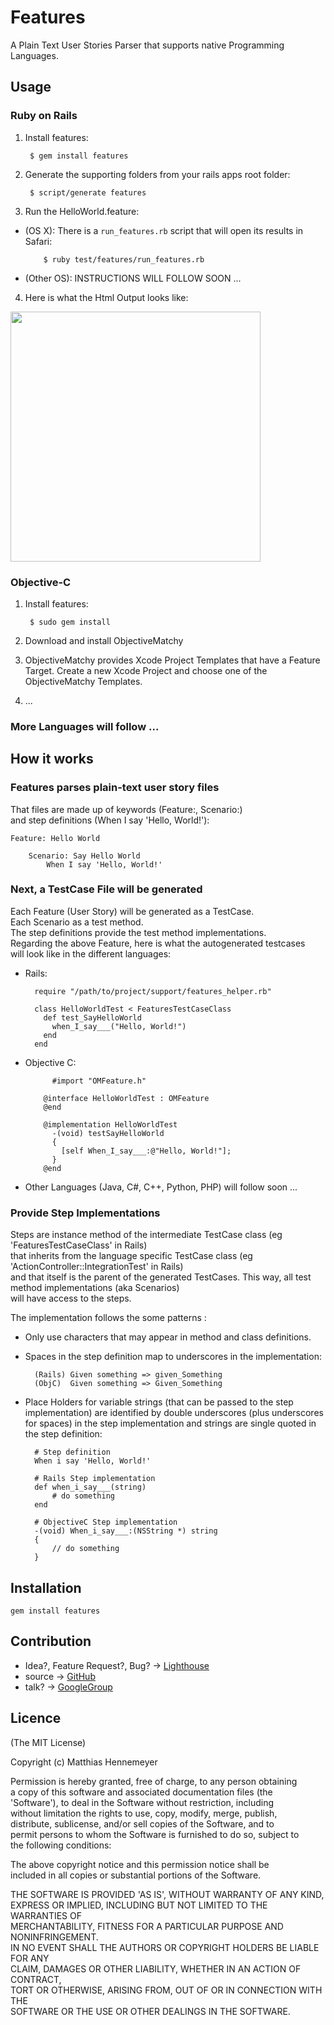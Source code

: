 # Features

A Plain Text User Stories Parser that supports native Programming Languages.

## Usage

### Ruby on Rails

1. Install features:

		$ gem install features

2. Generate the supporting folders from your rails apps root folder:

		$ script/generate features

3. Run the HelloWorld.feature:

  * (OS X): There is a `run_features.rb` script that will open its results in Safari:

			$ ruby test/features/run_features.rb

  * (Other OS): INSTRUCTIONS WILL FOLLOW SOON ...

4. Here is what the Html Output looks like:

<img src="http://features.rubyforge.org/images/output-screen-1.png" width="400px">


### Objective-C

1. Install features:

		$ sudo gem install 

2. Download and install ObjectiveMatchy

3. ObjectiveMatchy provides Xcode Project Templates that have a Feature Target. Create a new Xcode Project and choose one of the ObjectiveMatchy Templates.


4. ...

### More Languages will follow ...
		


## How it works

### Features parses  plain-text user story files 
That files are made up of keywords (Feature:, Scenario:)   
and step definitions (When I say 'Hello, World!'):

    Feature: Hello World

		Scenario: Say Hello World
			When I say 'Hello, World!'

### Next, a TestCase File will be generated

Each Feature (User Story) will be generated as a TestCase.   
Each Scenario as a test method.   
The step definitions provide the test method implementations.   
Regarding the above Feature, here is what the autogenerated testcases  
will look like in the different languages:

* Rails:

		require "/path/to/project/support/features_helper.rb"

		class HelloWorldTest < FeaturesTestCaseClass
		  def test_SayHelloWorld
		    when_I_say___("Hello, World!")
		  end
		end

* Objective C:

			#import "OMFeature.h"
	  
		  @interface HelloWorldTest : OMFeature
		  @end
	  
		  @implementation HelloWorldTest
		  	-(void) testSayHelloWorld
		    {
		      [self When_I_say___:@"Hello, World!"];
		    }
		  @end

* Other Languages (Java, C#, C++, Python, PHP) will follow soon ...


### Provide Step Implementations

Steps are instance method of the intermediate TestCase class (eg 'FeaturesTestCaseClass' in Rails)  
that inherits from the language specific TestCase class (eg 'ActionController::IntegrationTest' in Rails)   
and that itself is the parent of the generated TestCases. This way, all test method implementations (aka Scenarios)   
will have access to the steps.

The implementation follows the some patterns :

* Only use characters that may appear in method and class definitions.
* Spaces in the step definition map to underscores in the implementation:

		(Rails) Given something => given_Something
		(ObjC)  Given something => Given_Something
	


* Place Holders for variable strings (that can be passed to the step implementation) are 
  identified by double underscores (plus underscores for spaces) in the step implementation and strings are single quoted 
  in the step definition:

		# Step definition
		When i say 'Hello, World!'
	
		# Rails Step implementation
		def when_i_say___(string)
			# do something
		end
	
		# ObjectiveC Step implementation
		-(void) When_i_say___:(NSString *) string
		{
			// do something
		} 
		


## Installation

    gem install features

## Contribution

* Idea?, Feature Request?, Bug? -> [Lighthouse](http://300.lighthouseapp.com/projects/36609-features/overview)
* source -> [GitHub](http://github.com/mhennemeyer/features)
* talk? -> [GoogleGroup](http://groups.google.de/group/featuresgroup)


## Licence

(The MIT License)

Copyright (c) Matthias Hennemeyer

Permission is hereby granted, free of charge, to any person obtaining   
a copy of this software and associated documentation files (the   
'Software'), to deal in the Software without restriction, including   
without limitation the rights to use, copy, modify, merge, publish,   
distribute, sublicense, and/or sell copies of the Software, and to   
permit persons to whom the Software is furnished to do so, subject to   
the following conditions:

The above copyright notice and this permission notice shall be   
included in all copies or substantial portions of the Software.

THE SOFTWARE IS PROVIDED 'AS IS', WITHOUT WARRANTY OF ANY KIND,   
EXPRESS OR IMPLIED, INCLUDING BUT NOT LIMITED TO THE WARRANTIES OF   
MERCHANTABILITY, FITNESS FOR A PARTICULAR PURPOSE AND NONINFRINGEMENT.   
IN NO EVENT SHALL THE AUTHORS OR COPYRIGHT HOLDERS BE LIABLE FOR ANY   
CLAIM, DAMAGES OR OTHER LIABILITY, WHETHER IN AN ACTION OF CONTRACT,   
TORT OR OTHERWISE, ARISING FROM, OUT OF OR IN CONNECTION WITH THE   
SOFTWARE OR THE USE OR OTHER DEALINGS IN THE SOFTWARE.